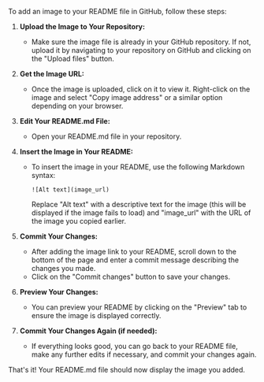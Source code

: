 To add an image to your README file in GitHub, follow these steps:

1. **Upload the Image to Your Repository:**
   - Make sure the image file is already in your GitHub repository. If not, upload it by navigating to your repository on GitHub and clicking on the "Upload files" button.

2. **Get the Image URL:**
   - Once the image is uploaded, click on it to view it. Right-click on the image and select "Copy image address" or a similar option depending on your browser.

3. **Edit Your README.md File:**
   - Open your README.md file in your repository.

4. **Insert the Image in Your README:**
   - To insert the image in your README, use the following Markdown syntax:
     ```
     ![Alt text](image_url)
     ```
     Replace "Alt text" with a descriptive text for the image (this will be displayed if the image fails to load) and "image_url" with the URL of the image you copied earlier.

5. **Commit Your Changes:**
   - After adding the image link to your README, scroll down to the bottom of the page and enter a commit message describing the changes you made.
   - Click on the "Commit changes" button to save your changes.

6. **Preview Your Changes:**
   - You can preview your README by clicking on the "Preview" tab to ensure the image is displayed correctly.

7. **Commit Your Changes Again (if needed):**
   - If everything looks good, you can go back to your README file, make any further edits if necessary, and commit your changes again.

That's it! Your README.md file should now display the image you added.
